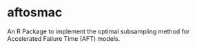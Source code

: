 # aftosmac
An R Package to implement the optimal subsampling method for Accelerated Failure Time (AFT) models.
